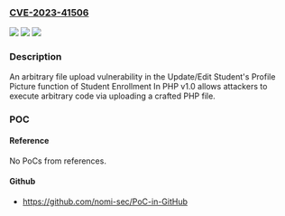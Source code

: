 ### [CVE-2023-41506](https://cve.mitre.org/cgi-bin/cvename.cgi?name=CVE-2023-41506)
![](https://img.shields.io/static/v1?label=Product&message=n%2Fa&color=blue)
![](https://img.shields.io/static/v1?label=Version&message=n%2Fa&color=blue)
![](https://img.shields.io/static/v1?label=Vulnerability&message=n%2Fa&color=brighgreen)

### Description

An arbitrary file upload vulnerability in the Update/Edit Student's Profile Picture function of Student Enrollment In PHP v1.0 allows attackers to execute arbitrary code via uploading a crafted PHP file.

### POC

#### Reference
No PoCs from references.

#### Github
- https://github.com/nomi-sec/PoC-in-GitHub

